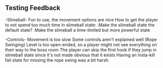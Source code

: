 
## Testing Feedback
-Slimeball-
Fun to use, the movement options are nice
How to get the player to not spend too much time in slimeball state:
.Make the slimeball state the default state?
.Make the slimeball a time-limited but more powerful state

-Controls-
Movement is too slow
Some controls aren't explained well (Rope Swinging)
Level is too open-ended, so a player might not see everything on their way to the boss room
The player can skip the first hook if they jump in slimeball state since it's not made obvious that it exists
Having an insta-kill fail state for missing the rope swing was a bit harsh.
